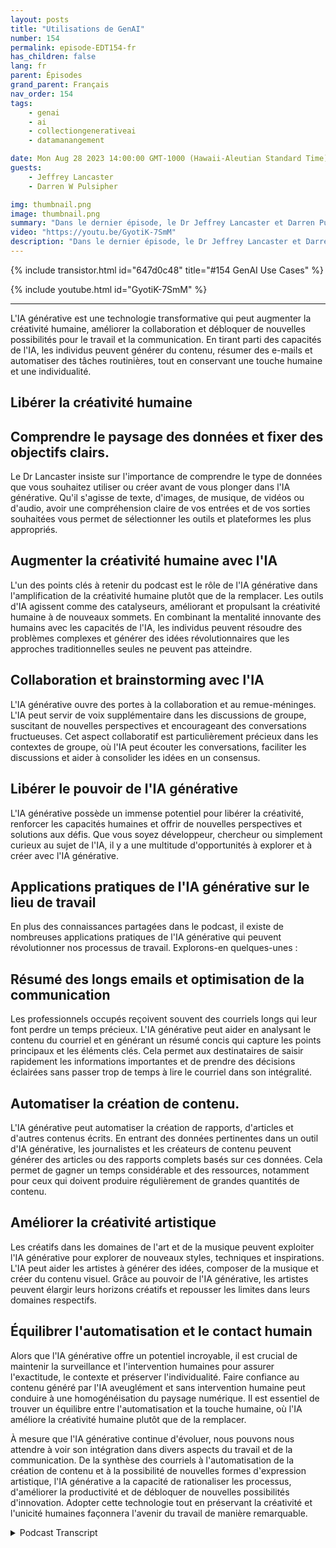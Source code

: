 ```yaml
---
layout: posts
title: "Utilisations de GenAI"
number: 154
permalink: episode-EDT154-fr
has_children: false
lang: fr
parent: Épisodes
grand_parent: Français
nav_order: 154
tags:
    - genai
    - ai
    - collectiongenerativeai
    - datamanangement

date: Mon Aug 28 2023 14:00:00 GMT-1000 (Hawaii-Aleutian Standard Time)
guests:
    - Jeffrey Lancaster
    - Darren W Pulsipher

img: thumbnail.png
image: thumbnail.png
summary: "Dans le dernier épisode, le Dr Jeffrey Lancaster et Darren Pulsipher explorent les cas d'utilisation pratiques de l'IA générative et comment elle peut libérer la créativité humaine dans divers domaines."
video: "https://youtu.be/GyotiK-7SmM"
description: "Dans le dernier épisode, le Dr Jeffrey Lancaster et Darren Pulsipher explorent les cas d'utilisation pratiques de l'IA générative et comment elle peut libérer la créativité humaine dans divers domaines."
---
```


<div>
{% include transistor.html id="647d0c48" title="#154 GenAI Use Cases" %}

{% include youtube.html id="GyotiK-7SmM" %}
</div>

---

L'IA générative est une technologie transformative qui peut augmenter la créativité humaine, améliorer la collaboration et débloquer de nouvelles possibilités pour le travail et la communication. En tirant parti des capacités de l'IA, les individus peuvent générer du contenu, résumer des e-mails et automatiser des tâches routinières, tout en conservant une touche humaine et une individualité.

## Libérer la créativité humaine

## Comprendre le paysage des données et fixer des objectifs clairs.

Le Dr Lancaster insiste sur l'importance de comprendre le type de données que vous souhaitez utiliser ou créer avant de vous plonger dans l'IA générative. Qu'il s'agisse de texte, d'images, de musique, de vidéos ou d'audio, avoir une compréhension claire de vos entrées et de vos sorties souhaitées vous permet de sélectionner les outils et plateformes les plus appropriés.

## Augmenter la créativité humaine avec l'IA

L'un des points clés à retenir du podcast est le rôle de l'IA générative dans l'amplification de la créativité humaine plutôt que de la remplacer. Les outils d'IA agissent comme des catalyseurs, améliorant et propulsant la créativité humaine à de nouveaux sommets. En combinant la mentalité innovante des humains avec les capacités de l'IA, les individus peuvent résoudre des problèmes complexes et générer des idées révolutionnaires que les approches traditionnelles seules ne peuvent pas atteindre.

## Collaboration et brainstorming avec l'IA

L'IA générative ouvre des portes à la collaboration et au remue-méninges. L'IA peut servir de voix supplémentaire dans les discussions de groupe, suscitant de nouvelles perspectives et encourageant des conversations fructueuses. Cet aspect collaboratif est particulièrement précieux dans les contextes de groupe, où l'IA peut écouter les conversations, faciliter les discussions et aider à consolider les idées en un consensus.

## Libérer le pouvoir de l'IA générative

L'IA générative possède un immense potentiel pour libérer la créativité, renforcer les capacités humaines et offrir de nouvelles perspectives et solutions aux défis. Que vous soyez développeur, chercheur ou simplement curieux au sujet de l'IA, il y a une multitude d'opportunités à explorer et à créer avec l'IA générative.

## Applications pratiques de l'IA générative sur le lieu de travail

En plus des connaissances partagées dans le podcast, il existe de nombreuses applications pratiques de l'IA générative qui peuvent révolutionner nos processus de travail. Explorons-en quelques-unes :

## Résumé des longs emails et optimisation de la communication

Les professionnels occupés reçoivent souvent des courriels longs qui leur font perdre un temps précieux. L'IA générative peut aider en analysant le contenu du courriel et en générant un résumé concis qui capture les points principaux et les éléments clés. Cela permet aux destinataires de saisir rapidement les informations importantes et de prendre des décisions éclairées sans passer trop de temps à lire le courriel dans son intégralité.

## Automatiser la création de contenu.

L'IA générative peut automatiser la création de rapports, d'articles et d'autres contenus écrits. En entrant des données pertinentes dans un outil d'IA générative, les journalistes et les créateurs de contenu peuvent générer des articles ou des rapports complets basés sur ces données. Cela permet de gagner un temps considérable et des ressources, notamment pour ceux qui doivent produire régulièrement de grandes quantités de contenu.

## Améliorer la créativité artistique

Les créatifs dans les domaines de l'art et de la musique peuvent exploiter l'IA générative pour explorer de nouveaux styles, techniques et inspirations. L'IA peut aider les artistes à générer des idées, composer de la musique et créer du contenu visuel. Grâce au pouvoir de l'IA générative, les artistes peuvent élargir leurs horizons créatifs et repousser les limites dans leurs domaines respectifs.

## Équilibrer l'automatisation et le contact humain

Alors que l'IA générative offre un potentiel incroyable, il est crucial de maintenir la surveillance et l'intervention humaines pour assurer l'exactitude, le contexte et préserver l'individualité. Faire confiance au contenu généré par l'IA aveuglément et sans intervention humaine peut conduire à une homogénéisation du paysage numérique. Il est essentiel de trouver un équilibre entre l'automatisation et la touche humaine, où l'IA améliore la créativité humaine plutôt que de la remplacer.

À mesure que l'IA générative continue d'évoluer, nous pouvons nous attendre à voir son intégration dans divers aspects du travail et de la communication. De la synthèse des courriels à l'automatisation de la création de contenu et à la possibilité de nouvelles formes d'expression artistique, l'IA générative a la capacité de rationaliser les processus, d'améliorer la productivité et de débloquer de nouvelles possibilités d'innovation. Adopter cette technologie tout en préservant la créativité et l'unicité humaines façonnera l'avenir du travail de manière remarquable.



<details>
<summary> Podcast Transcript </summary>

<p></p>

</details>
